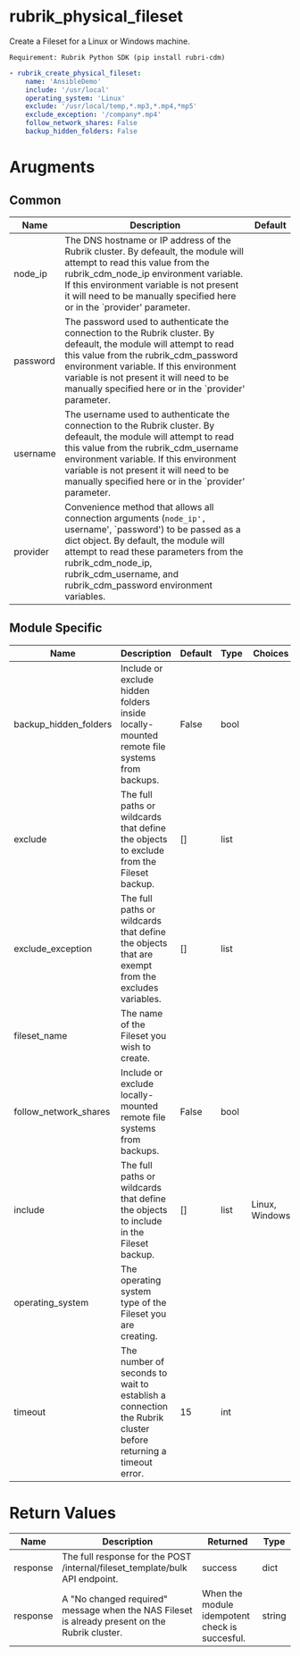 # rubrik_physical_fileset    

Create a Fileset for a Linux or Windows machine.

`Requirement: Rubrik Python SDK (pip install rubri-cdm)`


```yaml
- rubrik_create_physical_fileset:
    name: 'AnsibleDemo'
    include: '/usr/local'
    operating_system: 'Linux'
    exclude: '/usr/local/temp,*.mp3,*.mp4,*mp5'
    exclude_exception: '/company*.mp4'
    follow_network_shares: False
    backup_hidden_folders: False
```

# Arugments

## Common

| Name     | Description                                                                                                                                                                                                                                                                                               | Default |
|----------|-----------------------------------------------------------------------------------------------------------------------------------------------------------------------------------------------------------------------------------------------------------------------------------------------------------|---------|
| node_ip  | The DNS hostname or IP address of the Rubrik cluster. By defeault, the module will attempt to read this value from the rubrik_cdm_node_ip environment variable. If this environment variable is not present it will need to be manually specified here or in the `provider' parameter.                    |         |
| password | The password used to authenticate the connection to the Rubrik cluster. By defeault, the module will attempt to read this value from the rubrik_cdm_password environment variable. If this environment variable is not present it will need to be manually specified here or in the `provider' parameter. |         |
| username | The username used to authenticate the connection to the Rubrik cluster. By defeault, the module will attempt to read this value from the rubrik_cdm_username environment variable. If this environment variable is not present it will need to be manually specified here or in the `provider' parameter. |         |
| provider | Convenience method that allows all connection arguments (`node_ip', `username', `password') to be passed as a dict object. By default, the module will attempt to read these parameters from the rubrik_cdm_node_ip, rubrik_cdm_username, and rubrik_cdm_password environment variables.                  |         |


## Module Specific

| Name                  | Description                                                                                                  | Default | Type | Choices        | Mandatory | Aliases |
|-----------------------|--------------------------------------------------------------------------------------------------------------|---------|------|----------------|-----------|---------|
| backup_hidden_folders | Include or exclude hidden folders inside locally-mounted remote file systems from backups.                   | False   | bool |                |           |         |
| exclude               | The full paths or wildcards that define the objects to exclude from the Fileset backup.                      | []      | list |                |           |         |
| exclude_exception     | The full paths or wildcards that define the objects that are exempt from the excludes variables.             | []      | list |                |           |         |
| fileset_name          | The name of the Fileset you wish to create.                                                                  |         |      |                | True      | name    |
| follow_network_shares | Include or exclude locally-mounted remote file systems from backups.                                         | False   | bool |                |           |         |
| include               | The full paths or wildcards that define the objects to include in the Fileset backup.                        | []      | list | Linux, Windows | True      |         |
| operating_system      | The operating system type of the Fileset you are creating.                                                   |         |      |                |           |         |
| timeout               | The number of seconds to wait to establish a connection the Rubrik cluster before returning a timeout error. | 15      | int  |                |           |         |

# Return Values

| Name     | Description                                                                                    | Returned                                       | Type   |
|----------|------------------------------------------------------------------------------------------------|------------------------------------------------|--------|
| response | The full response for the POST /internal/fileset_template/bulk API endpoint.                   | success                                        | dict   |
| response | A "No changed required" message when the NAS Fileset is already present on the Rubrik cluster. | When the module idempotent check is succesful. | string |
